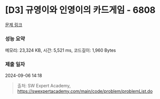 # [D3] 규영이와 인영이의 카드게임 - 6808 

[문제 링크](https://swexpertacademy.com/main/code/problem/problemDetail.do?contestProbId=AWgv9va6HnkDFAW0) 

### 성능 요약

메모리: 23,324 KB, 시간: 5,521 ms, 코드길이: 1,960 Bytes

### 제출 일자

2024-09-06 14:18



> 출처: SW Expert Academy, https://swexpertacademy.com/main/code/problem/problemList.do